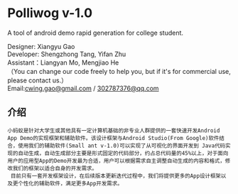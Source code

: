 # Polliwog v-1.0
A tool of android demo rapid generation for college student.   
   
Designer: Xiangyu Gao  
Developer: Shengzhong Tang, Yifan Zhu  
Assistant：Liangyan Mo, Mengjiao He  
（You can change our code freely to help you, but if it's for commercial use, please contact us.）  
Email:cwing.gao@gmail.com / 302787376@qq.com  
  
  
## 介绍  
    小蚂蚁是针对大学生或其他具有一定计算机基础的非专业人群提供的一套快速开发Android App Demo的实现框架和辅助软件。该设计框架与Android Studio(From Google)软件结合，使用我们的辅助软件(Small ant v-1.0)可以实现了从可视化的界面开发到 Java代码实现的自动生成，自动生成部分主要是形式固定的代码部分，约占总代码量的45%以上，对于面向用户的应用型App的Demo开发最为合适，用户可以根据需求自主调整自动生成的内容和格式，修改我们的框架以适合自身的开发需求。  
	 目前只有一套开发框架设计，在后续版本更新迭代过程中，我们将提供更多的App设计框架以及更个性化的辅助软件，满足更多App开发需求。
